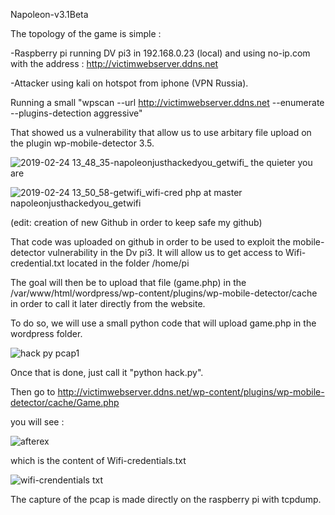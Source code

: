 Napoleon-v3.1Beta






The topology of the game is simple :

-Raspberry pi running DV pi3 in 192.168.0.23 (local) and using no-ip.com with the address : http://victimwebserver.ddns.net

-Attacker using kali on hotspot from iphone (VPN Russia).

Running a small "wpscan --url http://victimwebserver.ddns.net  --enumerate --plugins-detection aggressive"

That showed us a vulnerability that allow us to use arbitary file upload on the plugin wp-mobile-detector 3.5.

![2019-02-24 13_48_35-napoleonjusthackedyou_getwifi_ the quieter you are](https://user-images.githubusercontent.com/34336452/53300145-0636ee80-383b-11e9-8f89-497cbed543d2.png)



![2019-02-24 13_50_58-getwifi_wifi-cred php at master napoleonjusthackedyou_getwifi](https://user-images.githubusercontent.com/34336452/53300157-41d1b880-383b-11e9-87d0-33e300b8016c.png)

(edit: creation of new Github in order to keep safe my github)

That code was uploaded on github in order to be used to exploit the mobile-detector vulnerability in the Dv pi3.
It will allow us to get access to Wifi-credential.txt located in the folder /home/pi

The goal will then be to upload that file (game.php) in the /var/www/html/wordpress/wp-content/plugins/wp-mobile-detector/cache in order to call it later directly from the website.

To do so, we will use a small python code that will upload game.php in the wordpress folder.

![hack py pcap1](https://user-images.githubusercontent.com/34336452/53043449-649d4f00-3480-11e9-988e-f21717171579.png)

Once that is done, just call it "python hack.py".

Then go to http://victimwebserver.ddns.net/wp-content/plugins/wp-mobile-detector/cache/Game.php

you will see :

![afterex](https://user-images.githubusercontent.com/34336452/53300174-7c3b5580-383b-11e9-85e6-83f9a52d8c98.png)

which is the content of Wifi-credentials.txt

![wifi-crendentials txt](https://user-images.githubusercontent.com/34336452/53044071-e2158f00-3481-11e9-9ca9-455e88a04f7f.png)



The capture of the pcap is made directly on the raspberry pi with tcpdump.
